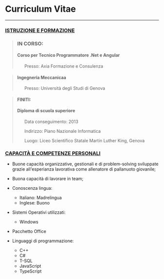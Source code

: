 
# Curriculum Vitae

___

### <u>ISTRUZIONE E FORMAZIONE</u>

> ### **IN CORSO:**
> #### **Corso per Tecnico Programmatore .Net e Angular**
> <ul>Presso: Axia Formazione e Consulenza</ul>

> #### **Ingegneria Meccanicaa**
> <ul>Presso: Università degli Studi di Genova</ul>

> #### **FINITI:**
> #### **Diploma di scuola superiore**
> <ul>Data conseguimento: 2013</ul>
> <ul>Indirizzo: Piano Nazionale Informatica</ul>
> <ul>Luogo: Liceo Scientifico Statale Martin Luther King, Genova</ul>

### <u>CAPACITÀ E COMPETENZE PERSONALI</u>
 + Buone capacità organizzative, gestionali e di problem-solving sviluppate grazie all'esperianza lavorativa come allenatore di pallanuoto giovanile;
 
 + Buona capacità di lavorare in team;
 
 + Conoscenza lingua:
   - Italiano: Madrelingua
   - Inglese: Buono

 + Sistemi Operativi utilizzati:
   - Windows

 + Pacchetto Office
 
 + Linguaggi di programmazione:
   - C++
   - C#
   - T-SQL
   - JavaScript
   - TypeScript
